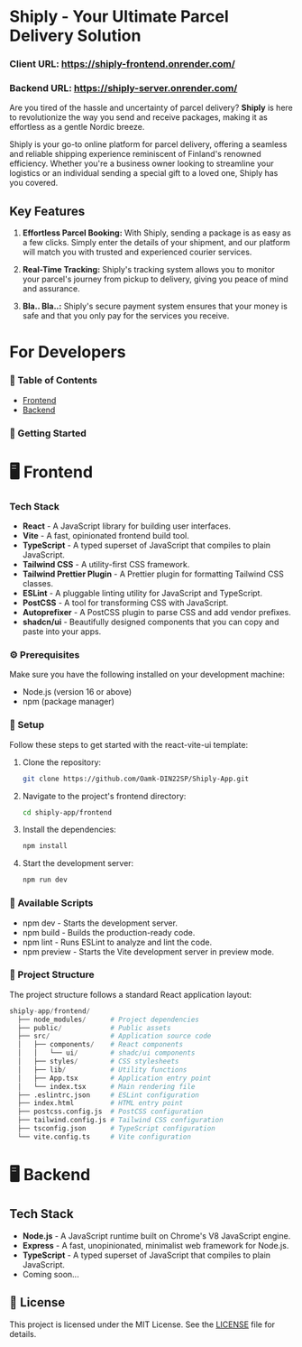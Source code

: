 # Shiply - Your Ultimate Parcel Delivery Solution
### Client URL: https://shiply-frontend.onrender.com/
### Backend URL: https://shiply-server.onrender.com/

Are you tired of the hassle and uncertainty of parcel delivery? **Shiply** is here to revolutionize the way you send and receive packages, making it as effortless as a gentle Nordic breeze.

Shiply is your go-to online platform for parcel delivery, offering a seamless and reliable shipping experience reminiscent of Finland's renowned efficiency. Whether you're a business owner looking to streamline your logistics or an individual sending a special gift to a loved one, Shiply has you covered.

## Key Features

1. **Effortless Parcel Booking:** With Shiply, sending a package is as easy as a few clicks. Simply enter the details of your shipment, and our platform will match you with trusted and experienced courier services.

2. **Real-Time Tracking:** Shiply's tracking system allows you to monitor your parcel's journey from pickup to delivery, giving you peace of mind and assurance.

3. **Bla.. Bla..:** Shiply's secure payment system ensures that your money is safe and that you only pay for the services you receive.


# For Developers

### 📝 Table of Contents

- [Frontend](#frontend)
- [Backend](#backend)

### 🚀 Getting Started

# 🖥️ Frontend <a name="frontend"></a>

### Tech Stack

- **React** - A JavaScript library for building user interfaces.
- **Vite** - A fast, opinionated frontend build tool.
- **TypeScript** - A typed superset of JavaScript that compiles to plain JavaScript.
- **Tailwind CSS** - A utility-first CSS framework.
- **Tailwind Prettier Plugin** - A Prettier plugin for formatting Tailwind CSS classes.
- **ESLint** - A pluggable linting utility for JavaScript and TypeScript.
- **PostCSS** - A tool for transforming CSS with JavaScript.
- **Autoprefixer** - A PostCSS plugin to parse CSS and add vendor prefixes.
- **shadcn/ui** - Beautifully designed components that you can copy and paste into your apps.

### ⚙️ Prerequisites

Make sure you have the following installed on your development machine:

- Node.js (version 16 or above)
- npm (package manager)

### 🚀 Setup

Follow these steps to get started with the react-vite-ui template:

1. Clone the repository:

   ```bash
   git clone https://github.com/Oamk-DIN22SP/Shiply-App.git
   ```

2. Navigate to the project's frontend directory:

   ```bash
   cd shiply-app/frontend
   ```

3. Install the dependencies:

   ```bash
   npm install
   ```

4. Start the development server:

   ```bash
   npm run dev
   ```

### 📜 Available Scripts

- npm dev - Starts the development server.
- npm build - Builds the production-ready code.
- npm lint - Runs ESLint to analyze and lint the code.
- npm preview - Starts the Vite development server in preview mode.

### 📂 Project Structure

The project structure follows a standard React application layout:

```python
shiply-app/frontend/
  ├── node_modules/      # Project dependencies
  ├── public/            # Public assets
  ├── src/               # Application source code
  │   ├── components/    # React components
  │   │   └── ui/        # shadc/ui components
  │   ├── styles/        # CSS stylesheets
  │   ├── lib/           # Utility functions
  │   ├── App.tsx        # Application entry point
  │   └── index.tsx      # Main rendering file
  ├── .eslintrc.json     # ESLint configuration
  ├── index.html         # HTML entry point
  ├── postcss.config.js  # PostCSS configuration
  ├── tailwind.config.js # Tailwind CSS configuration
  ├── tsconfig.json      # TypeScript configuration
  └── vite.config.ts     # Vite configuration
```
# 🖥️ Backend <a name="backend"></a>

## Tech Stack

- **Node.js** - A JavaScript runtime built on Chrome's V8 JavaScript engine.
- **Express** - A fast, unopinionated, minimalist web framework for Node.js.
- **TypeScript** - A typed superset of JavaScript that compiles to plain JavaScript.
- Coming soon...

## 📄 License

This project is licensed under the MIT License. See the [LICENSE](https://choosealicense.com/licenses/mit/) file for details.
